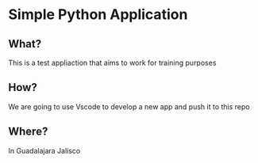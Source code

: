 # Simple Python Application

## What?

This is a test appliaction that aims to work for training purposes

## How?
We are going to use Vscode to develop a new app and push it to this repo

## Where?
In Guadalajara Jalisco